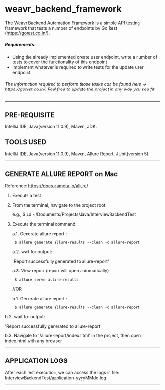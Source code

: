 # weavr_backend_framework
The Weavr  Backend Automation Framework is a simple API testing framework that tests a number of endpoints by Go Rest (https://gorest.co.in/).

##### Requirements:

- Using the already implemented create user endpoint, write a number of tests to cover the functionality of this endpoint
- Implement whatever is required to write tests for the update user endpoint

###### The information required to perform those tasks can be found here -> https://gorest.co.in/. Feel free to update the project in any way you see fit.

---

## PRE-REQUISITE ##

IntelliJ IDE, Java(version 11.0.9), Maven, JDK.

## TOOLS USED ##

IntelliJ IDE, Java(version 11.0.9), Maven, Allure Report, JUnit(version 5).

---

## GENERATE ALLURE REPORT on Mac ##
Reference: https://docs.qameta.io/allure/

1. Execute a test

2. From the terminal, navigate to the project root:

   e.g., $ cd ~/Documents/Projects/Java/InterviewBackendTest

3. Execute the terminal command:

   a.1. Generate allure report :

        $ allure generate allure-results --clean -o allure-report

   a.2. wait for output:

   'Report successfully generated to allure-report'


    a.3. View report (report will open automatically)
    
        $ allure serve allure-results

    //OR
		
	  b.1. Generate allure report : 
   
        $ allure generate allure-results --clean -o allure-report


b.2. wait for output:

'Report successfully generated to allure-report'


b.3. Navigate to '/allure-report/index.html' in the project, then open index.html with any browser

---

## APPLICATION LOGS ##

After each test execution, we can access the logs in file:
InterviewBackendTest/application-yyyyMMdd.log

---
